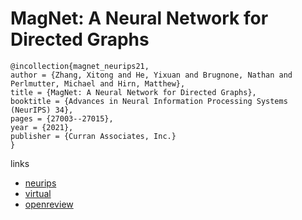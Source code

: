 # MagNet: A Neural Network for Directed Graphs

```
@incollection{magnet_neurips21,
author = {Zhang, Xitong and He, Yixuan and Brugnone, Nathan and Perlmutter, Michael and Hirn, Matthew},
title = {MagNet: A Neural Network for Directed Graphs},
booktitle = {Advances in Neural Information Processing Systems (NeurIPS) 34},
pages = {27003--27015},
year = {2021},
publisher = {Curran Associates, Inc.}
}
```

links
- [neurips](https://papers.nips.cc//paper/2021/hash/e32084632d369461572832e6582aac36-Abstract.html)
- [virtual](https://neurips.cc/virtual/2021/poster/26382)
- [openreview](https://openreview.net/forum?id=TRDAFiwDq8A)
